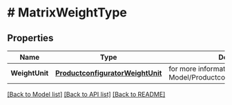 # # MatrixWeightType


## Properties 


Name | Type | Description | Notes
------------ | ------------- | ------------- | -------------
**WeightUnit**| [**ProductconfiguratorWeightUnit**](ProductconfiguratorWeightUnit.md) |  for more information please, see Model/ProductconfiguratorWeightUnit.php  | [optional] [default to PRODUCTCONFIGURATORWEIGHTUNIT_UNKNOWN]


[[Back to Model list]](../../README.md#models) [[Back to API list]](../../README.md#endpoints) [[Back to README]](../../README.md)

